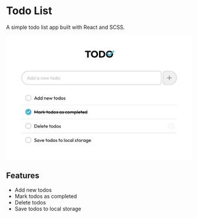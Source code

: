 # Todo List

A simple todo list app built with React and SCSS.

![Todo List](./assets/images/to-do-list-screenshot-v1.2.0.png)

## Features

- Add new todos
- Mark todos as completed
- Delete todos
- Save todos to local storage
